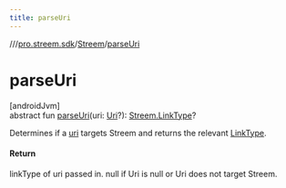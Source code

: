 ```yaml
---
title: parseUri
---
```

//[<root>](../../../index.html)/[pro.streem.sdk](../index.html)/[Streem](index.html)/[parseUri](parse-uri.html)



# parseUri



[androidJvm]\
abstract fun [parseUri](parse-uri.html)(uri: [Uri](https://developer.android.com/reference/kotlin/android/net/Uri.html)?): [Streem.LinkType](-link-type/index.html)?



Determines if a [uri](parse-uri.html) targets Streem and returns the relevant [LinkType](-link-type/index.html).



#### Return



linkType of uri passed in. null if Uri is null or Uri does not target Streem.




